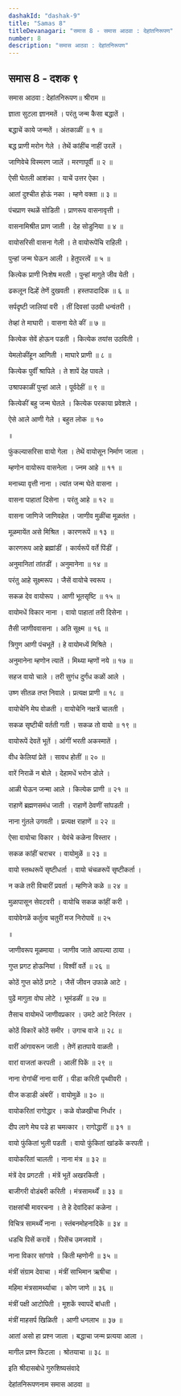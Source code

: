 ```yaml
---
dashakId: "dashak-9"
title: "Samas 8"
titleDevanagari: "समास 8 - समास आठवा : देहांतनिरूपण"
number: 8
description: "समास आठवा : देहांतनिरूपण"
---
```


## समास 8 - दशक ९

समास आठवा : देहांतनिरूपण॥ श्रीराम ॥

ज्ञाता सुटला ज्ञानमतें । परंतु जन्म कैसा बद्धातें ।

बद्धाचें काये जन्मतें । अंतकाळीं ॥ १ ॥

बद्ध प्राणी मरोन गेले । तेथें कांहींच नाहीं उरलें ।

जाणिवेचे विस्मरण जालें । मरणापूर्वी ॥ २ ॥

ऐसी घेतली आशंका । याचें उत्तर ऐका ।

आतां दुश्चीत होऊं नका । म्हणे वक्ता ॥ ३ ॥

पंचप्राण स्थळें सोडिती । प्राणरूप वासनावृत्ती ।

वासनामिश्रीत प्राण जाती । देह सोडुनिया ॥ ४ ॥

वायोसरिसी वासना गेली । ते वायोरूपेंचि राहिली ।

पुन्हां जन्म घेऊन आली । हेतुपरत्वें ॥ ५ ॥

कित्येक प्राणी निःशेष मरती । पुन्हां मागुते जीव येती ।

ढकलून दिल्हें तेणें दुखवती । हस्तपादादिक ॥ ६ ॥

सर्पदृष्टी जालियां वरी । तीं दिवसां उठवी धन्वंतरी ।

तेव्हां ते माघारी । वासना येते कीं ॥ ७ ॥

कित्येक सेवें होऊन पडती । कित्येक तयांस उठविती ।

येमलोकींहून आणिती । माघारे प्राणी ॥ ८ ॥

कित्येक पुर्वीं श्रापिले । ते शापें देह पावले ।

उश्रापकाळीं पुन्हां आले । पूर्वदेहीं ॥ ९ ॥

कित्येकीं बहु जन्म घेतले । कित्येक परकाया प्रवेशले ।

ऐसे आले आणी गेले । बहुत लोक ॥ १०

॥

फुंकल्यासरिसा वायो गेला । तेथें वायोसून निर्माण जाला ।

म्हणोन वायोरूप वासनेला । ज्नम आहे ॥ ११ ॥

मनाच्या वृत्ती नाना । त्यांत जन्म घेते वासना ।

वासना पाहातां दिसेना । परंतु आहे ॥ १२ ॥

वासना जाणिजे जाणिवहेत । जाणीव मुळींचा मूळतंत ।

मूळमायेंत असे मिश्रित । कारणरूपें ॥ १३ ॥

कारणरूप आहे ब्रह्मांडीं । कार्यरूपें वर्ते पिंडीं ।

अनुमानितां तांतडीं । अनुमानेना ॥ १४ ॥

परंतु आहे सूक्ष्मरूप । जैसें वायोचे स्वरूप ।

सकळ देव वायोरूप । आणी भूतसृष्टि ॥ १५ ॥

वायोमधें विकार नाना । वायो पाहातां तरी दिसेना ।

तैसी जाणीववासना । अति सूक्ष्म ॥ १६ ॥

त्रिगुण आणी पंचभूतें । हे वायोमध्यें मिश्रिते ।

अनुमानेना म्हणोन त्यातें । मिथ्या म्हणों नये ॥ १७ ॥

सहज वायो चाले । तरी सुगंध दुर्गंध कळों आले ।

उष्ण सीतळ तप्त निवाले । प्रत्यक्ष प्राणी ॥ १८ ॥

वायोचेनि मेघ वोळती । वायोचेनि नक्षत्रें चालती ।

सकळ सृष्टीची वर्तती गती । सकळ तो वायो ॥ १९ ॥

वायोरूपें देवतें भूतें । आंगीं भरती अकस्मातें ।

वीध केलियां प्रेतें । सावध होतीं ॥ २० ॥

वारें निराळें न बोले । देहामधें भरोन डोले ।

आळी घेऊन जन्मा आले । कित्येक प्राणी ॥ २१ ॥

राहाणें ब्रह्मणसमंध जाती । राहाणें ठेवणीं सांपडती ।

नाना गुंतले उगवती । प्रत्यक्ष राहाणें ॥ २२ ॥

ऐसा वायोचा विकार । येवंचे कळेना विस्तार ।

सकळ कांहीं चराचर । वायोमुळें ॥ २३ ॥

वायो स्तब्धरूपें सृष्टीधर्ता । वायो चंचळरूपें सृष्टीकर्ता ।

न कळे तरी विचारीं प्रवर्ता । म्हणिजे कळे ॥ २४ ॥

मुळापासून सेवटवरी । वायोचि सकळ कांहीं करी ।

वायोवेगळें कर्तुत्व चतुरीं मज निरोपावें ॥ २५

॥

जाणीवरूप मूळमाया । जाणीव जाते आपल्या ठाया ।

गुप्त प्रगट होऊनियां । विश्वीं वर्ते ॥ २६ ॥

कोठें गुप्त कोठें प्रगटे । जैसें जीवन उफाळे आटे ।

पुढें मागुता वोघ लोटे । भूमंडळीं ॥ २७ ॥

तैसाच वायोमधें जाणीवप्रकार । उमटे आटे निरंतर ।

कोठें विकारें कोठें समीर । उगाच वाजे ॥ २८ ॥

वारीं आंगावरून जाती । तेणें हातपाये वाळती ।

वारां वाजतां करपती । आलीं पिकें ॥ २९ ॥

नाना रोगांचीं नाना वारीं । पीडा करिती पृथ्वीवरी ।

वीज कडाडी अंबरीं । वायोमुळें ॥ ३० ॥

वायोकरितां रागोद्धार । कळे वोळखीचा निर्धार ।

दीप लागे मेघ पडे हा चमत्कार । रागोद्धारीं ॥ ३१ ॥

वायो फुंकितां भुली पडती । वायो फुंकितां खांडकें करपती ।

वायोकरितां चालती । नाना मंत्र ॥ ३२ ॥

मंत्रें देव प्रगटती । मंत्रें भूतें अखरकिती ।

बाजीगरी वोडंबरी करिती । मंत्रसामर्थ्यें ॥ ३३ ॥

राक्षसांची मावरचना । ते हे देवांदिकां कळेना ।

विचित्र सामर्थ्यें नाना । स्तंबनमोहनादिकें ॥ ३४ ॥

धडचि पिसें करावें । पिसेंच उमजवावें ।

नाना विकार सांगावे । किती म्हणोनी ॥ ३५ ॥

मंत्रीं संग्राम देवाचा । मंत्रीं साभिमान ऋषीचा ।

महिमा मंत्रसामर्थ्याचा । कोण जाणे ॥ ३६ ॥

मंत्रीं पक्षी आटोपिती । मूशकें स्वापदें बांधती ।

मंत्रीं माहसर्प खिळिती । आणी धनलाभ ॥ ३७ ॥

आतां असो हा प्रश्न जाला । बद्धाचा जन्म प्रत्यया आला ।

मागील प्रश्न फिटला । श्रोतयाचा ॥ ३८ ॥

इति श्रीदासबोधे गुरुशिष्यसंवादे

देहांतनिरूपणनाम समास आठवा ॥
